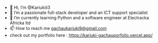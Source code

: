 - 👋 Hi, I’m @Kariukiii3
- 👀 I’m a passionate full-stack developer and an ICT support specialist
- 🌱 I’m currently learning Python and a software engineer at Electracka Africka ltd 
- 📫 How to reach me gachaukariuki9@gmail.com
- check out my portfolio here : https://kariuki-gachauporfolio.vercel.app/

<!---
Kariukiii3/Kariukiii3 is a ✨ special ✨ repository because its `README.md` (this file) appears on your GitHub profile.
You can click the Preview link to take a look at your changes.
--->
